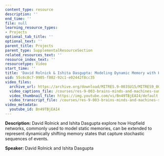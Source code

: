 ```yaml
---
content_type: resource
description: ''
end_time: ''
file: null
learning_resource_types:
- Projects
optional_tab_title: ''
optional_text: ''
parent_title: Projects
parent_type: SupplementalResourceSection
related_resources_text: ''
resource_index_text: ''
resourcetype: Video
start_time: ''
title: 'David Rolnick & Ishita Dasgupta: Modeling Dynamic Memory with Hopfield Networks'
uid: 55c6c8c7-9905-f802-92c1-e02442f8cc35
video_files:
  archive_url: https://archive.org/download/MITRES.9-003SU15/MITRES9_003SU15_Project_5_300k.mp4
  video_captions_file: /courses/res-9-003-brains-minds-and-machines-summer-course-summer-2015/eb77dc2003ab5aac8ba61b7fa4e03f2e_Bn49TBjEAI4.vtt
  video_thumbnail_file: https://img.youtube.com/vi/Bn49TBjEAI4/default.jpg
  video_transcript_file: /courses/res-9-003-brains-minds-and-machines-summer-course-summer-2015/0576027aabdbe15c848252dceabde840_Bn49TBjEAI4.pdf
video_metadata:
  youtube_id: Bn49TBjEAI4
---
```


**Description:** David Rolnick and Ishita Dasgupta explore how Hopfield networks, commonly used to model static memories, can be extended to represent dynamically shifting memory states that capture stochastic sequences of events.

**Speaker:** David Rolnick and Ishita Dasgupta